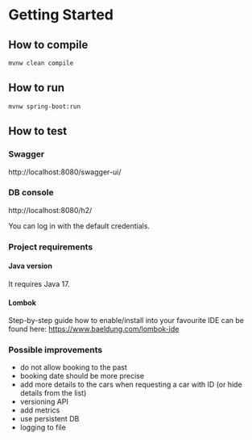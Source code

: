 # Getting Started

## How to compile
```
mvnw clean compile
```

## How to run
```
mvnw spring-boot:run
```

## How to test

### Swagger
http://localhost:8080/swagger-ui/

### DB console
http://localhost:8080/h2/

You can log in with the default credentials.

### Project requirements
#### Java version
It requires Java 17.

#### Lombok
Step-by-step guide how to enable/install into your favourite IDE can be found here: https://www.baeldung.com/lombok-ide


### Possible improvements
- do not allow booking to the past
- booking date should be more precise
- add more details to the cars when requesting a car with ID (or hide details from the list)
- versioning API
- add metrics
- use persistent DB
- logging to file
